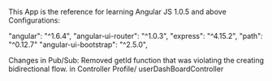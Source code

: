 This App is the reference for learning Angular JS 1.0.5 and above
Configurations:

  "angular": "^1.6.4",
  "angular-ui-router": "^1.0.3",
  "express": "^4.15.2",
  "path": "^0.12.7"
  "angular-ui-bootstrap": "^2.5.0",
  
  
  Changes in Pub/Sub:
    Removed getId function that was violating the creating bidirectional flow.
    in Controller Profile/ userDashBoardController
